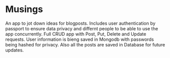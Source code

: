 # Musings
An app to jot down ideas for blogposts. Includes user authentication by passport to ensure data privacy and differnt people to be able to use the app concurrently.
Full CRUD app with Post, Put, Delete and Update requests.
User information is bieng saved in Mongodb with passwords being hashed for privacy. Also all the posts are saved in Database for future updates.

